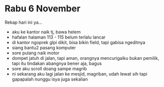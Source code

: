 # Rabu 6 November

Rekap hari ini ya...

- aku ke kantor naik tj, bawa helem
- hafalan halaman 113 - 115 belum terlalu lancar
- di kantor ngoprek glpi dikit, bisa bikin field, tapi gabisa ngeditnya
- siang bantu2 pasang komputer
- sore pulang naik motor
- dompet jatuh di jalan, tapi aman, orangnya mencurigaiku bukan pemilik, tapi itu tindakan abangnya bener aja, bagus
- sore aku scroll doang sampe magrib
- ni sekarang aku lagi jalan ke mesjid, magriban, udah lewat sih tapi gapapalah nunggu isya juga sekalian
  
